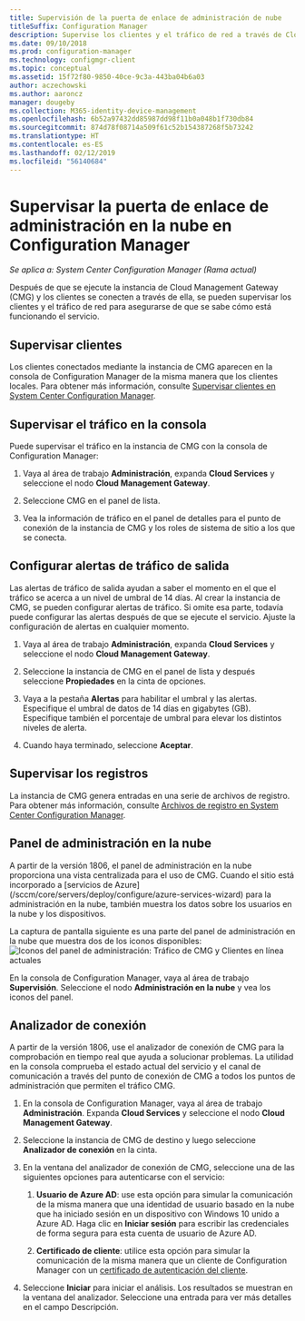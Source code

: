 ```yaml
---
title: Supervisión de la puerta de enlace de administración de nube
titleSuffix: Configuration Manager
description: Supervise los clientes y el tráfico de red a través de Cloud Management Gateway (CMG).
ms.date: 09/10/2018
ms.prod: configuration-manager
ms.technology: configmgr-client
ms.topic: conceptual
ms.assetid: 15f72f80-9850-40ce-9c3a-443ba04b6a03
author: aczechowski
ms.author: aaroncz
manager: dougeby
ms.collection: M365-identity-device-management
ms.openlocfilehash: 6b52a97432dd85987dd98f11b0a048b1f730db84
ms.sourcegitcommit: 874d78f08714a509f61c52b154387268f5b73242
ms.translationtype: HT
ms.contentlocale: es-ES
ms.lasthandoff: 02/12/2019
ms.locfileid: "56140684"
---
```

# <a name="monitor-cloud-management-gateway-in-configuration-manager"></a>Supervisar la puerta de enlace de administración en la nube en Configuration Manager

*Se aplica a: System Center Configuration Manager (Rama actual)*

Después de que se ejecute la instancia de Cloud Management Gateway (CMG) y los clientes se conecten a través de ella, se pueden supervisar los clientes y el tráfico de red para asegurarse de que se sabe cómo está funcionando el servicio.



## <a name="monitor-clients"></a>Supervisar clientes

Los clientes conectados mediante la instancia de CMG aparecen en la consola de Configuration Manager de la misma manera que los clientes locales. Para obtener más información, consulte [Supervisar clientes en System Center Configuration Manager](/sccm/core/clients/manage/monitor-clients).



## <a name="monitor-traffic-in-the-console"></a>Supervisar el tráfico en la consola

Puede supervisar el tráfico en la instancia de CMG con la consola de Configuration Manager:

1. Vaya al área de trabajo **Administración**, expanda **Cloud Services** y seleccione el nodo **Cloud Management Gateway**.  

2. Seleccione CMG en el panel de lista.  

3. Vea la información de tráfico en el panel de detalles para el punto de conexión de la instancia de CMG y los roles de sistema de sitio a los que se conecta.  



## <a name="set-up-outbound-traffic-alerts"></a>Configurar alertas de tráfico de salida

Las alertas de tráfico de salida ayudan a saber el momento en el que el tráfico se acerca a un nivel de umbral de 14 días. Al crear la instancia de CMG, se pueden configurar alertas de tráfico. Si omite esa parte, todavía puede configurar las alertas después de que se ejecute el servicio. Ajuste la configuración de alertas en cualquier momento.

1. Vaya al área de trabajo **Administración**, expanda **Cloud Services** y seleccione el nodo **Cloud Management Gateway**.  

2. Seleccione la instancia de CMG en el panel de lista y después seleccione **Propiedades** en la cinta de opciones.  

3. Vaya a la pestaña **Alertas** para habilitar el umbral y las alertas. Especifique el umbral de datos de 14 días en gigabytes (GB). Especifique también el porcentaje de umbral para elevar los distintos niveles de alerta.  

4. Cuando haya terminado, seleccione **Aceptar**.  



## <a name="monitor-logs"></a>Supervisar los registros

La instancia de CMG genera entradas en una serie de archivos de registro. Para obtener más información, consulte [Archivos de registro en System Center Configuration Manager](/sccm/core/plan-design/hierarchy/log-files#cloud-management-gateway).



## <a name="cloud-management-dashboard"></a>Panel de administración en la nube
<!--1358461--> A partir de la versión 1806, el panel de administración en la nube proporciona una vista centralizada para el uso de CMG. Cuando el sitio está incorporado a [servicios de Azure](/sccm/core/servers/deploy/configure/azure-services-wizard) para la administración en la nube, también muestra los datos sobre los usuarios en la nube y los dispositivos.  

La captura de pantalla siguiente es una parte del panel de administración en la nube que muestra dos de los iconos disponibles:  
![Iconos del panel de administración: Tráfico de CMG y Clientes en línea actuales](media/1358461-cmg-dashboard.png)

En la consola de Configuration Manager, vaya al área de trabajo **Supervisión**. Seleccione el nodo **Administración en la nube** y vea los iconos del panel.  



## <a name="connection-analyzer"></a>Analizador de conexión

A partir de la versión 1806, use el analizador de conexión de CMG para la comprobación en tiempo real que ayuda a solucionar problemas. La utilidad en la consola comprueba el estado actual del servicio y el canal de comunicación a través del punto de conexión de CMG a todos los puntos de administración que permiten el tráfico CMG.

1. En la consola de Configuration Manager, vaya al área de trabajo **Administración**. Expanda **Cloud Services** y seleccione el nodo **Cloud Management Gateway**.  

2. Seleccione la instancia de CMG de destino y luego seleccione **Analizador de conexión** en la cinta.  

3. En la ventana del analizador de conexión de CMG, seleccione una de las siguientes opciones para autenticarse con el servicio:  

     1. **Usuario de Azure AD**: use esta opción para simular la comunicación de la misma manera que una identidad de usuario basado en la nube que ha iniciado sesión en un dispositivo con Windows 10 unido a Azure AD. Haga clic en **Iniciar sesión** para escribir las credenciales de forma segura para esta cuenta de usuario de Azure AD.  

     2. **Certificado de cliente**: utilice esta opción para simular la comunicación de la misma manera que un cliente de Configuration Manager con un [certificado de autenticación del cliente](/sccm/core/clients/manage/cmg/certificates-for-cloud-management-gateway#client-authentication-certificate).  

4. Seleccione **Iniciar** para iniciar el análisis. Los resultados se muestran en la ventana del analizador. Seleccione una entrada para ver más detalles en el campo Descripción.  


